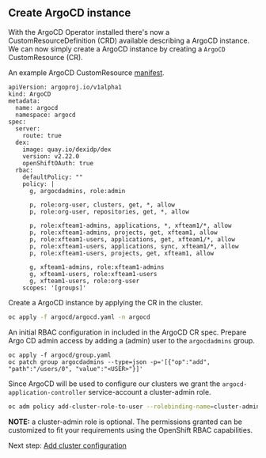 ## Create ArgoCD instance

With the ArgoCD Operator installed there's now a CustomResourceDefinition (CRD) available describing a ArgoCD instance. We can now simply create a ArgoCD instance by creating a `ArgoCD` CustomResource (CR).

An example ArgoCD CustomResource [manifest](/argocd/argocd.yaml).
```
apiVersion: argoproj.io/v1alpha1
kind: ArgoCD
metadata:
  name: argocd
  namespace: argocd
spec:
  server:
    route: true
  dex:
    image: quay.io/dexidp/dex
    version: v2.22.0
    openShiftOAuth: true
  rbac:
    defaultPolicy: ""
    policy: |
      g, argocdadmins, role:admin

      p, role:org-user, clusters, get, *, allow
      p, role:org-user, repositories, get, *, allow

      p, role:xfteam1-admins, applications, *, xfteam1/*, allow
      p, role:xfteam1-admins, projects, get, xfteam1, allow
      p, role:xfteam1-users, applications, get, xfteam1/*, allow
      p, role:xfteam1-users, applications, sync, xfteam1/*, allow
      p, role:xfteam1-users, projects, get, xfteam1, allow

      g, xfteam1-admins, role:xfteam1-admins
      g, xfteam1-users, role:xfteam1-users
      g, xfteam1-users, role:org-user
    scopes: '[groups]'
```

Create a ArgoCD instance by applying the CR in the cluster.

```bash
oc apply -f argocd/argocd.yaml -n argocd
```

An initial RBAC configuration in included in the ArgoCD CR spec. Prepare Argo CD admin access by adding a (admin) user to the `argocdadmins` group.

```
oc apply -f argocd/group.yaml
oc patch group argocdadmins --type=json -p='[{"op":"add", "path":"/users/0", "value":"<USER>"}]'
```

Since ArgoCD will be used to configure our clusters we grant the `argocd-application-controller` service-account a cluster-admin role.

```bash
oc adm policy add-cluster-role-to-user --rolebinding-name=cluster-admins cluster-admin -z argocd-application-controller -n argocd
```

**NOTE:** a cluster-admin role is optional. The permissions granted can be customized to fit your requirements using the OpenShift RBAC capabilities.

Next step: [Add cluster configuration](/docs/_03-argocd-cluster-config.md)
